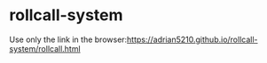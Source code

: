 # rollcall-system
Use only the link in the browser:https://adrian5210.github.io/rollcall-system/rollcall.html
